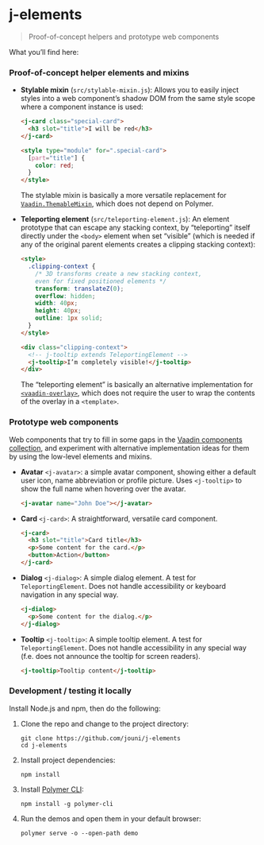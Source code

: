 # j-elements

> Proof-of-concept helpers and prototype web components



What you’ll find here:



### Proof-of-concept helper elements and mixins

- **Stylable mixin** (`src/stylable-mixin.js`): Allows you to easily inject styles into a web component’s shadow DOM from the same style scope where a component instance is used:

    ```html
    <j-card class="special-card">
      <h3 slot="title">I will be red</h3>
    </j-card>

    <style type="module" for=".special-card">
      [part="title"] {
        color: red;
      }
    </style>
    ```

    The stylable mixin is basically a more versatile replacement for [`Vaadin.ThemableMixin`](https://github.com/vaadin/vaadin-themable-mixin/), which does not depend on Polymer.

- **Teleporting element** (`src/teleporting-element.js`): An element prototype that can escape any stacking context, by “teleporting” itself directly under the `<body>` element when set “visible” (which is needed if any of the original parent elements creates a clipping stacking context):

    ```html
    <style>
      .clipping-context {
        /* 3D transforms create a new stacking context,
        even for fixed positioned elements */
        transform: translateZ(0);
        overflow: hidden;
        width: 40px;
        height: 40px;
        outline: 1px solid;
      }
    </style>

    <div class="clipping-context">
      <!-- j-tooltip extends TeleportingElement -->
      <j-tooltip>I’m completely visible!</j-tooltip>
    </div>
    ```

    The “teleporting element” is basically an alternative implementation for [`<vaadin-overlay>`](https://github.com/vaadin/vaadin-overlay), which does not require the user to wrap the contents of the overlay in a `<template>`.



### Prototype web components

Web components that try to fill in some gaps in the [Vaadin components collection](https://vaadin.com/components), and experiment with alternative implementation ideas for them by using the low-level elements and mixins.

- **Avatar** `<j-avatar>`: a simple avatar component, showing either a default user icon, name abbreviation or profile picture. Uses `<j-tooltip>` to show the full name when hovering over the avatar.

    ```html
    <j-avatar name="John Doe"></j-avatar>
    ```

- **Card** `<j-card>`: A straightforward, versatile card component.

    ```html
    <j-card>
      <h3 slot="title">Card title</h3>
      <p>Some content for the card.</p>
      <button>Action</button>
    </j-card>
    ```

- **Dialog** `<j-dialog>`: A simple dialog element. A test for `TeleportingElement`. Does not handle accessibility or keyboard navigation in any special way.

    ```html
    <j-dialog>
      <p>Some content for the dialog.</p>
    </j-dialog>
    ```

- **Tooltip** `<j-tooltip>`: A simple tooltip element. A test for `TeleportingElement`. Does not handle accessibility in any special way (f.e. does not announce the tooltip for screen readers).

    ```html
    <j-tooltip>Tooltip content</j-tooltip>
    ```



### Development / testing it locally

Install Node.js and npm, then do the following:

1. Clone the repo and change to the project directory:

    ```
    git clone https://github.com/jouni/j-elements
    cd j-elements
    ```

1. Install project dependencies:

    ```
    npm install
    ```

1. Install [Polymer CLI](https://www.polymer-project.org/3.0/docs/tools/polymer-cli):

    ```
    npm install -g polymer-cli
    ```

1. Run the demos and open them in your default browser:

    ```
    polymer serve -o --open-path demo
    ```
